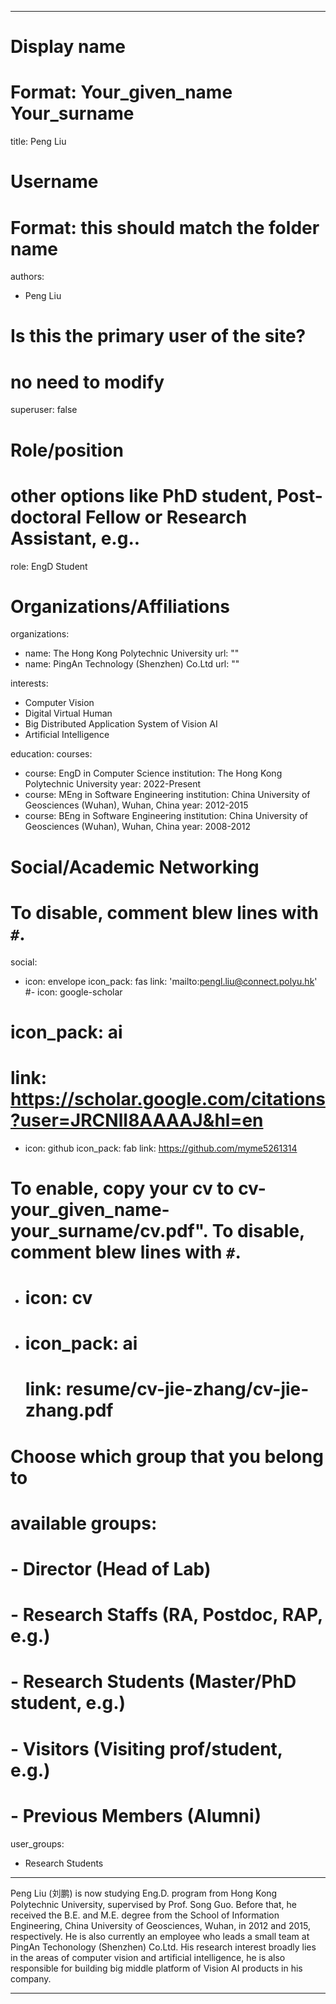 
---
# Display name
# Format: Your_given_name Your_surname 
title: Peng Liu

# Username
# Format: this should match the folder name
authors:
- Peng Liu

# Is this the primary user of the site?
# no need to modify 
superuser: false

# Role/position
# other options like PhD student, Post-doctoral Fellow or Research Assistant, e.g..
role: EngD Student

# Organizations/Affiliations
organizations:
- name: The Hong Kong Polytechnic University
  url: ""
- name: PingAn Technology (Shenzhen) Co.Ltd
  url: ""

interests:
- Computer Vision
- Digital Virtual Human
- Big Distributed Application System of Vision AI
- Artificial Intelligence

education:
  courses:
  - course: EngD in Computer Science
    institution: The Hong Kong Polytechnic University
    year: 2022-Present
  - course: MEng in Software Engineering
    institution: China University of Geosciences (Wuhan), Wuhan, China
    year: 2012-2015
  - course: BEng in Software Engineering
    institution: China University of Geosciences (Wuhan), Wuhan, China
    year: 2008-2012

# Social/Academic Networking
# To disable, comment blew lines with `#`.
social:
- icon: envelope
  icon_pack: fas
  link: 'mailto:pengl.liu@connect.polyu.hk'
#- icon: google-scholar
#  icon_pack: ai
#  link: https://scholar.google.com/citations?user=JRCNlI8AAAAJ&hl=en
- icon: github
  icon_pack: fab
  link: https://github.com/myme5261314

# To enable, copy your cv to cv-your_given_name-your_surname/cv.pdf". To disable, comment blew lines with `#`.
- # icon: cv
  
- # icon_pack: ai
  # link: resume/cv-jie-zhang/cv-jie-zhang.pdf

# Choose which group that you belong to
#  available groups:
#  - Director (Head of Lab)
#  - Research Staffs (RA, Postdoc, RAP, e.g.)
#  - Research Students (Master/PhD student, e.g.)
#  - Visitors (Visiting prof/student, e.g.)
#  - Previous Members (Alumni)
user_groups:
- Research Students
---

Peng Liu (刘鹏) is now studying Eng.D. program from Hong Kong Polytechnic University, supervised by Prof. Song Guo. Before that, he received the B.E. and M.E. degree from the School of Information Engineering, China University of Geosciences, Wuhan, in 2012 and 2015, respectively. He is also currently an employee who leads a small team at PingAn Techonology (Shenzhen) Co.Ltd.
His research interest broadly lies in the areas of computer vision and artificial intelligence, he is also responsible for building big middle platform of Vision AI products in his company.



---
